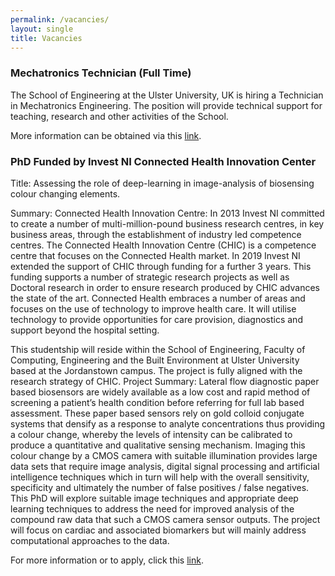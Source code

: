 ```yaml
---
permalink: /vacancies/
layout: single
title: Vacancies
---
```


<!--
## There are no vacancies available at the moment. ##
-->
### Mechatronics Technician (Full Time) ###

The School of Engineering at the Ulster University, UK is hiring a Technician in Mechatronics Engineering. The position will provide technical support for teaching, research and other activities of the School. 

More information can be obtained via this [link](https://atsv7.wcn.co.uk/search_engine/jobs.cgi?SID=amNvZGU9MTg0MzM2MiZ2dF90ZW1wbGF0ZT0xMTI2Jm93bmVyPTUwNDM3ODEmb3duZXJ0eXBlPWZhaXImYnJhbmRfaWQ9MCZwb3N0aW5nX2NvZGU9MzQ3).  


### PhD Funded by Invest NI Connected Health Innovation Center ###

Title: Assessing the role of deep-learning in image-analysis of biosensing colour changing elements.

Summary: Connected Health Innovation Centre: In 2013 Invest NI committed to create a number of multi-million-pound business research centres, in key business areas, through the establishment of industry led competence centres. The Connected Health Innovation Centre (CHIC) is a competence centre that focuses on the Connected Health market. In 2019 Invest NI extended the support of CHIC through funding for a further 3 years. This funding supports a number of strategic research projects as well as Doctoral research in order to ensure research produced by CHIC advances the state of the art. Connected Health embraces a number of areas and focuses on the use of technology to improve health care. It will utilise technology to provide opportunities for care provision, diagnostics and support beyond the hospital setting.

This studentship will reside within the School of Engineering, Faculty of Computing, Engineering and the Built Environment at Ulster University based at the Jordanstown campus. The project is fully aligned with the research strategy of CHIC.  Project Summary: Lateral flow diagnostic paper based biosensors are widely available as a low cost and rapid method of screening a patient’s health condition before referring for full lab based assessment. These paper based sensors rely on gold colloid conjugate systems that densify as a response to analyte concentrations thus providing a colour change, whereby the levels of intensity can be calibrated to produce a quantitative and qualitative sensing mechanism. Imaging this colour change by a CMOS camera with suitable illumination provides large data sets that require image analysis, digital signal processing and artificial intelligence techniques which in turn will help with the overall sensitivity, specificity and ultimately the number of false positives / false negatives. This PhD will explore suitable image techniques and appropriate deep learning techniques to address the need for improved analysis of the compound raw data that such a CMOS camera sensor outputs. The project will focus on cardiac and associated biomarkers but will mainly address computational approaches to the data.

For more information or to apply, click this [link](https://www.ulster.ac.uk/doctoralcollege/find-a-phd/assessing-the-role-of-deep-learning-in-image-analysis-of-biosensing-colour-changing-elements.).


